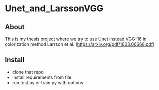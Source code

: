 # Unet_and_LarssonVGG
## About
This is my thesis project where we try to use Unet instead VGG-16 in colorization method Larrson et al. (https://arxiv.org/pdf/1603.06668.pdf)

## Install
- clone that repo
- install requirements from file
- run test.py or train.py with options
